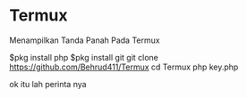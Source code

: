 # Termux
Menampilkan Tanda Panah Pada Termux

$pkg install php
$pkg install git
git clone https://github.com/Behrud411/Termux
cd Termux
php key.php

ok itu lah perinta nya

